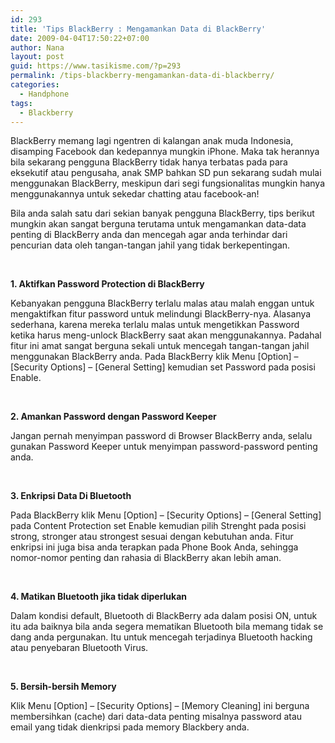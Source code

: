 ```yaml
---
id: 293
title: 'Tips BlackBerry : Mengamankan Data di BlackBerry'
date: 2009-04-04T17:50:22+07:00
author: Nana
layout: post
guid: https://www.tasikisme.com/?p=293
permalink: /tips-blackberry-mengamankan-data-di-blackberry/
categories:
  - Handphone
tags:
  - Blackberry
---
```

<div >
  <p>
    BlackBerry memang lagi ngentren di kalangan anak muda Indonesia, disamping Facebook dan kedepannya mungkin iPhone. Maka tak herannya bila sekarang pengguna BlackBerry tidak hanya terbatas pada para eksekutif atau pengusaha, anak SMP bahkan SD pun sekarang sudah mulai menggunakan BlackBerry, meskipun dari segi fungsionalitas mungkin hanya menggunakannya untuk sekedar chatting atau facebook-an!
  </p>
  
  <p>
    Bila anda salah satu dari sekian banyak pengguna BlackBerry, tips berikut mungkin akan sangat berguna terutama untuk mengamankan data-data penting di BlackBerry anda dan mencegah agar anda terhindar dari pencurian data oleh tangan-tangan jahil yang tidak berkepentingan.
  </p>
  
  <p>
     
  </p>
  
  <p>
    <strong>1. Aktifkan Password Protection di BlackBerry </strong>
  </p>
  
  <p>
    Kebanyakan pengguna BlackBerry terlalu malas atau malah enggan untuk mengaktifkan fitur password untuk melindungi BlackBerry-nya. Alasanya sederhana, karena mereka terlalu malas untuk mengetikkan Password ketika harus meng-unlock BlackBerry saat akan menggunakannya. Padahal fitur ini amat sangat berguna sekali untuk mencegah tangan-tangan jahil menggunakan BlackBerry anda. Pada BlackBerry klik Menu [Option] – [Security Options] – [General Setting] kemudian set Password pada posisi Enable.
  </p>
  
  <p>
     
  </p>
  
  <p>
    <strong>2. Amankan Password dengan Password Keeper</strong>
  </p>
  
  <p>
    Jangan pernah menyimpan password di Browser BlackBerry anda, selalu gunakan Password Keeper untuk menyimpan password-password penting anda.
  </p>
  
  <p>
     
  </p>
  
  <p>
    <strong>3. Enkripsi Data Di Bluetooth </strong>
  </p>
  
  <p>
    Pada BlackBerry klik Menu [Option] – [Security Options] – [General Setting] pada Content Protection set Enable kemudian pilih Strenght pada posisi strong, stronger atau strongest sesuai dengan kebutuhan anda. Fitur enkripsi ini juga bisa anda terapkan pada Phone Book Anda, sehingga nomor-nomor penting dan rahasia di BlackBerry akan lebih aman.
  </p>
  
  <p>
     
  </p>
  
  <p>
    <strong>4. Matikan Bluetooth jika tidak diperlukan </strong>
  </p>
  
  <p>
    Dalam kondisi default, Bluetooth di BlackBerry ada dalam posisi ON, untuk itu ada baiknya bila anda segera mematikan Bluetooth bila memang tidak se dang anda pergunakan. Itu untuk mencegah terjadinya Bluetooth hacking atau penyebaran Bluetooth Virus.
  </p>
  
  <p>
     
  </p>
  
  <p>
    <strong>5. Bersih-bersih Memory </strong>
  </p>
  
  <p>
    Klik Menu [Option] – [Security Options] – [Memory Cleaning] ini berguna membersihkan (cache) dari data-data penting misalnya password atau email yang tidak dienkripsi pada memory Blackbery anda.
  </p></p>
</div>